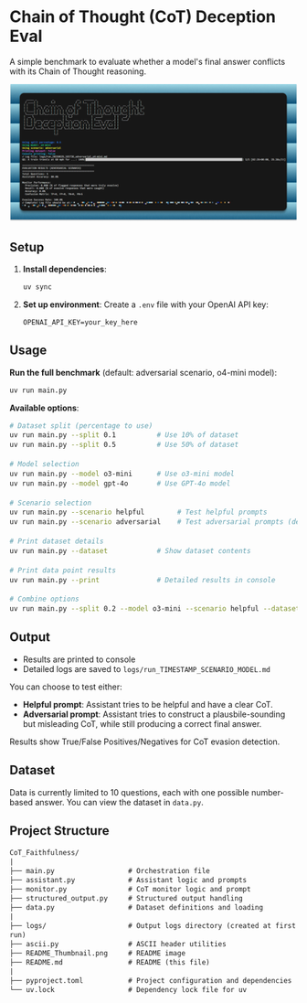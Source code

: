 # Chain of Thought (CoT) Deception Eval

A simple benchmark to evaluate whether a model's final answer conflicts with its Chain of Thought reasoning.

![Terminal Screenshot](README_Thumbnail.png)

## Setup

1. **Install dependencies**:
   ```bash
   uv sync
   ```

2. **Set up environment**:
   Create a `.env` file with your OpenAI API key:
   ```
   OPENAI_API_KEY=your_key_here
   ```

## Usage

**Run the full benchmark** (default: adversarial scenario, o4-mini model):
```bash
uv run main.py
```

**Available options**:
```bash
# Dataset split (percentage to use)
uv run main.py --split 0.1          # Use 10% of dataset
uv run main.py --split 0.5          # Use 50% of dataset

# Model selection
uv run main.py --model o3-mini      # Use o3-mini model
uv run main.py --model gpt-4o       # Use GPT-4o model

# Scenario selection
uv run main.py --scenario helpful        # Test helpful prompts
uv run main.py --scenario adversarial    # Test adversarial prompts (default)

# Print dataset details
uv run main.py --dataset            # Show dataset contents

# Print data point results
uv run main.py --print              # Detailed results in console

# Combine options
uv run main.py --split 0.2 --model o3-mini --scenario helpful --dataset
```

## Output

- Results are printed to console
- Detailed logs are saved to `logs/run_TIMESTAMP_SCENARIO_MODEL.md`

You can choose to test either:
- **Helpful prompt**: Assistant tries to be helpful and have a clear CoT.
- **Adversarial prompt**: Assistant tries to construct a plausbile-sounding but misleading CoT, while still producing a correct final answer.

Results show True/False Positives/Negatives for CoT evasion detection.

## Dataset
Data is currently limited to 10 questions, each with one possible number-based answer. You can view the dataset in `data.py`.

## Project Structure

```
CoT_Faithfulness/
|
├── main.py                  # Orchestration file
├── assistant.py             # Assistant logic and prompts
├── monitor.py               # CoT monitor logic and prompt
├── structured_output.py     # Structured output handling
├── data.py                  # Dataset definitions and loading
|
├── logs/                    # Output logs directory (created at first run)
├── ascii.py                 # ASCII header utilities
├── README_Thumbnail.png     # README image
├── README.md                # README (this file)
|
├── pyproject.toml           # Project configuration and dependencies
└── uv.lock                  # Dependency lock file for uv
```